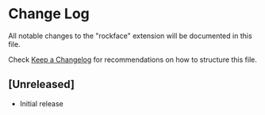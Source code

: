 # Change Log

All notable changes to the "rockface" extension will be documented in this file.

Check [Keep a Changelog](http://keepachangelog.com/) for recommendations on how to structure this file.

## [Unreleased]

- Initial release